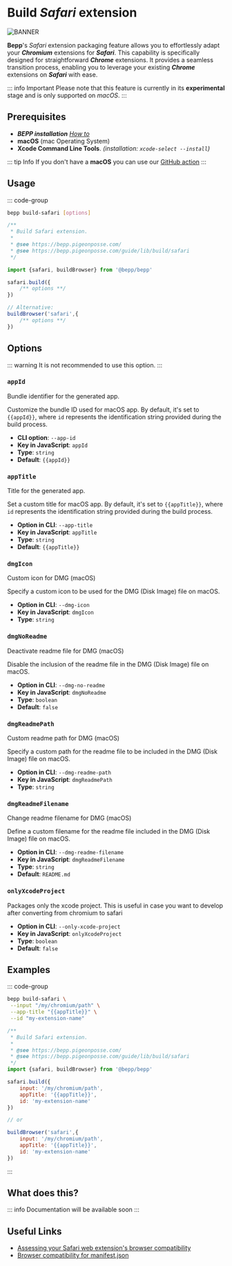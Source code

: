 # Build _Safari_ extension

<script>
 // At the moment it is the only way I know for a string with {{}} to be rendered with vitepress
 const appTitle = '{{id}} (Safari extension)'
 const appId = 'com.bepp.{{id}}'
</script>

![BANNER](/convert-chrome-to-safari.png)

**Bepp**'s _Safari_ extension packaging feature allows you to effortlessly adapt your **_Chromium_** extensions for **_Safari_**. This capability is specifically designed for straightforward **_Chrome_** extensions. It provides a seamless transition process, enabling you to leverage your existing **_Chrome_** extensions on **_Safari_** with ease.

::: info Important
Please note that this feature is currently in its **experimental** stage and is only supported on _macOS_.
:::

## Prerequisites

- **__BEPP_ installation_** [_How to_](/guide/lib#installation)
- **macOS** (mac Operating System)
- **Xcode Command Line Tools**. _(installation: `xcode-select --install`)_

::: tip Info
If you don't have a **macOS** you can use our [GitHub action](/guide/gh-action)
:::

## Usage

::: code-group

```bash
bepp build-safari [options]
```

```js
/**
 * Build Safari extension.
 * 
 * @see https://bepp.pigeonposse.com/
 * @see https://bepp.pigeonposse.com/guide/lib/build/safari
 */

import {safari, buildBrowser} from '@bepp/bepp'

safari.build({
    /** options **/
})

// Alternative:
buildBrowser('safari',{
    /** options **/
})
```

## Options

<!--@include: ../../../partials/build-browser-chromium-input.md-->
<!--@include: ../../partials/build-browser-chromium-input-2.md-->
::: warning
It is not recommended to use this option.
:::

<!--@include: ../../../partials/build-browser-shared.md-->

### `appId`

Bundle identifier for the generated app.

Customize the bundle ID used for macOS app. By default, it's set to `{{appId}}`, where `id` represents the identification string provided during the build process.

- **CLI option**: `--app-id`
- **Key in JavaScript**: `appId`
- **Type**: `string`
- **Default**: `{{appId}}`

### `appTitle`

Title for the generated app.

Set a custom title for macOS app. By default, it's set to `{{appTitle}}`, where `id` represents the identification string provided during the build process.

- **Option in CLI**: `--app-title`
- **Key in JavaScript**: `appTitle`
- **Type**: `string`
- **Default**: `{{appTitle}}`

### `dmgIcon`

Custom icon for DMG (macOS)

Specify a custom icon to be used for the DMG (Disk Image) file on macOS.

- **Option in CLI**: `--dmg-icon`
- **Key in JavaScript**: `dmgIcon`
- **Type**: `string`

### `dmgNoReadme`

Deactivate readme file for DMG (macOS)

Disable the inclusion of the readme file in the DMG (Disk Image) file on macOS.

- **Option in CLI**: `--dmg-no-readme`
- **Key in JavaScript**: `dmgNoReadme`
- **Type**: `boolean`
- **Default**: `false`

### `dmgReadmePath`

Custom readme path for DMG (macOS)

Specify a custom path for the readme file to be included in the DMG (Disk Image) file on macOS.

- **Option in CLI**: `--dmg-readme-path`
- **Key in JavaScript**: `dmgReadmePath`
- **Type**: `string`

### `dmgReadmeFilename`

Change readme filename for DMG (macOS)

Define a custom filename for the readme file included in the DMG (Disk Image) file on macOS.

- **Option in CLI**: `--dmg-readme-filename`
- **Key in JavaScript**: `dmgReadmeFilename`
- **Type**: `string`
- **Default**: `README.md`

### `onlyXcodeProject`

Packages only the xcode project.
This is useful in case you want to develop after converting from chromium to safari

- **Option in CLI**: `--only-xcode-project`
- **Key in JavaScript**: `onlyXcodeProject`
- **Type**: `boolean`
- **Default**: `false`

<!--@include: ../../../partials/options-shared.md-->

## Examples

::: code-group

```bash
bepp build-safari \
 --input "/my/chromium/path" \
 --app-title "{{appTitle}}" \
 --id "my-extension-name"
```

```js
/**
 * Build Safari extension.
 * 
 * @see https://bepp.pigeonposse.com/
 * @see https://bepp.pigeonposse.com/guide/lib/build/safari
 */
import {safari, buildBrowser} from '@bepp/bepp'

safari.build({
    input: '/my/chromium/path',
    appTitle: '{{appTitle}}',
    id: 'my-extension-name'
})

// or

buildBrowser('safari',{
    input: '/my/chromium/path',
    appTitle: '{{appTitle}}',
    id: 'my-extension-name'
})
```

:::

## What does this?

::: info Documentation will be available soon
:::

## Useful Links

- [Assessing your Safari web extension's browser compatibility](https://developer.apple.com/documentation/safariservices/safari_web_extensions/assessing_your_safari_web_extension_s_browser_compatibility)
- [Browser compatibility for manifest.json](https://developer.mozilla.org/en-US/docs/Mozilla/Add-ons/WebExtensions/Browser_compatibility_for_manifest.json)
